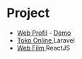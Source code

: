 # Project

- <a href="https://github.com/jefriwahyu/webprofile_project">Web Profil</a> - <a href="https://jefriwahyu.github.io/webprofile_project/">Demo</a>
- <a href="https://github.com/jefriwahyu/tokonline_laravel">Toko Online </a>Laravel
- <a href="https://github.com/jefriwahyu/reactjs_project_film">Web Film </a>ReactJS
